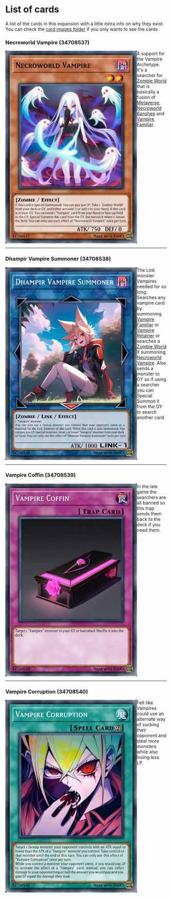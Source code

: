 # List of cards

A list of the cards in this expansion with a little extra info on why they exist. You can check the [card images folder](./pics/) if you only wants to see the cards

### Necroworld Vampire (34708537)

<img src="./pics/34708537.jpg" height="600" align="left"/>

A support for the Vampire Archetype. It's a searcher for [Zombie World](https://yugipedia.com/wiki/Zombie_World) that is basically a fusion of [Metaverse](https://yugipedia.com/wiki/Metaverse), [Necroworld Banshee](https://yugipedia.com/wiki/Necroworld_Banshee) and [Vampire Familiar](https://yugipedia.com/wiki/Vampire_Familiar).
<br clear="left">

---

### Dhampir Vampire Summoner (34708538)

<img src="./pics/34708538.jpg" height="600" align="left"/>

The Link monster Vampires needed for so long. Searches any vampire card by summoning [Vampire Familiar](https://yugipedia.com/wiki/Vampire_Familiar) or [Vampire Retainer](https://yugipedia.com/wiki/Vampire_Retainer) or searches a [Zombie World](https://yugipedia.com/wiki/Zombie_World) if summoning [Necroworld Vampire](#necroworld-vampire-34708537). Also sends a monster to GY so if using a searcher you can Special Summon it from the GY to search another card.
<br clear="left">

---

### Vampire Coffin (34708539)

<img src="./pics/34708539.jpg" height="600" align="left"/>

In the late game the searchers are all banned so this trap sends them back to the deck if you need them.
<br clear="left">

---

### Vampire Corruption (34708540)

<img src="./pics/34708540.jpg" height="600" align="left"/>

Felt like Vampires could use an alternate way of sucking their opponent and steal more monsters while also losing less LP.
<br clear="left">
